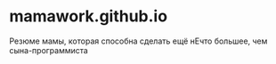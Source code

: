 # mamawork.github.io
Резюме мамы, которая способна сделать ещё нЕчто большее, чем сына-программиста
